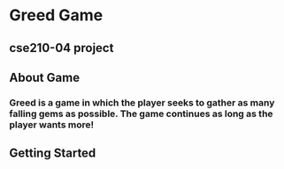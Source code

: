 # Greed Game 
## cse210-04 project

## About Game
### Greed is a game in which the player seeks to gather as many falling gems as possible. The game continues as long as the player wants more!

## Getting Started